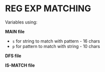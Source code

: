 # REG EXP MATCHING

Variables using:

<b>MAIN file</b>
- `s` for string to match with pattern - 16 chars
- `p` for pattern to match with string - 10 chars

<!-- - `f` for a two-d boolean array to store the result of matching -->
<b>DFS file</b>

<b>IS-MATCH file</b>
